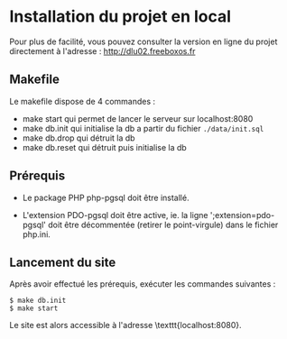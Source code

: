 # Installation du projet en local
Pour plus de facilité, vous pouvez consulter la version en ligne du projet directement à l'adresse : http://dlu02.freeboxos.fr

## Makefile

Le makefile dispose de 4 commandes :
* make start qui permet de lancer le serveur sur localhost:8080
* make db.init qui initialise la db a partir du fichier `./data/init.sql`
* make db.drop qui détruit la db
* make db.reset qui détruit puis initialise la db

## Prérequis

- Le package PHP php-pgsql doit être installé.

- L'extension PDO-pgsql doit être active, ie. la ligne ';extension=pdo-pgsql' doit être décommentée (retirer le point-virgule) dans le fichier php.ini.

## Lancement du site
Après avoir effectué les prérequis, exécuter les commandes suivantes :
```
$ make db.init
$ make start
```
Le site est alors accessible à l'adresse \texttt{localhost:8080}. 
